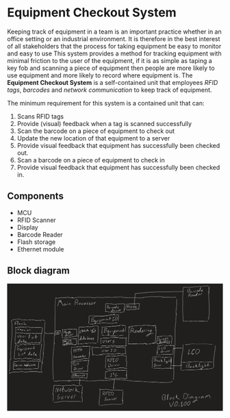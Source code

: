 # Equipment Checkout System
Keeping track of equipment in a team is an important practice whether in an office setting or an industrial environment. It is therefore in the best interest of all stakeholders that the process for taking equipment be easy to monitor and easy to use
This system provides a method for tracking equipment with minimal friction to the user of the equipment, if it is as simple as taping a key fob and scanning a piece of equipment then people are more likely to use equipment and more likely to record where equipment is. 
The **Equipment Checkout System** is a self-contained unit that employees *RFID tags*, *barcodes* and *network communication* to keep track of equipment.

The minimum requirement for this system is a contained unit that can: 
 1. Scans RFID tags
 2. Provide (visual) feedback when a tag is scanned successfully
 3. Scan the barcode on a piece of equipment to check out
 4. Update the new location of that equipment to a server
 5. Provide visual feedback that equipment has successfully been checked out.
 6. Scan a barcode on a piece of equipment to check in
 7. Provide visual feedback that equipment has successfully been checked in.


## Components
* MCU
* RFID Scanner
* Display
* Barcode Reader
* Flash storage
* Ethernet module

## Block diagram
![Block Software Diagram](block-diagram.png)

